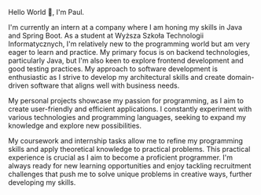 Hello World 👋, I'm Paul.

I'm currently an intern at a company where I am honing my skills in Java and Spring Boot. As a student at Wyższa Szkoła Technologii Informatycznych, I'm relatively new to the programming world but am very eager to learn and practice. My primary focus is on backend technologies, particularly Java, but I'm also keen to explore frontend development and good testing practices. My approach to software development is enthusiastic as I strive to develop my architectural skills and create domain-driven software that aligns well with business needs.

My personal projects showcase my passion for programming, as I aim to create user-friendly and efficient applications. I constantly experiment with various technologies and programming languages, seeking to expand my knowledge and explore new possibilities.

My coursework and internship tasks allow me to refine my programming skills and apply theoretical knowledge to practical problems. This practical experience is crucial as I aim to become a proficient programmer. I'm always ready for new learning opportunities and enjoy tackling recruitment challenges that push me to solve unique problems in creative ways, further developing my skills.
